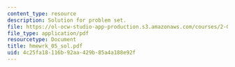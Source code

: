 ```yaml
---
content_type: resource
description: Solution for problem set.
file: https://ol-ocw-studio-app-production.s3.amazonaws.com/courses/2-008-design-and-manufacturing-ii-spring-2004/4c25fa18116b92aa429b85a4a188e92f_hmewrk_05_sol.pdf
file_type: application/pdf
resourcetype: Document
title: hmewrk_05_sol.pdf
uid: 4c25fa18-116b-92aa-429b-85a4a188e92f
---
```

